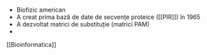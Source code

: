 - Biofizic american
- A creat prima bază de date de secvențe proteice ([[PIR]]) în 1965
- A dezvoltat matrici de substituție (matrici PAM)
- 










[[Bioinformatica]]
